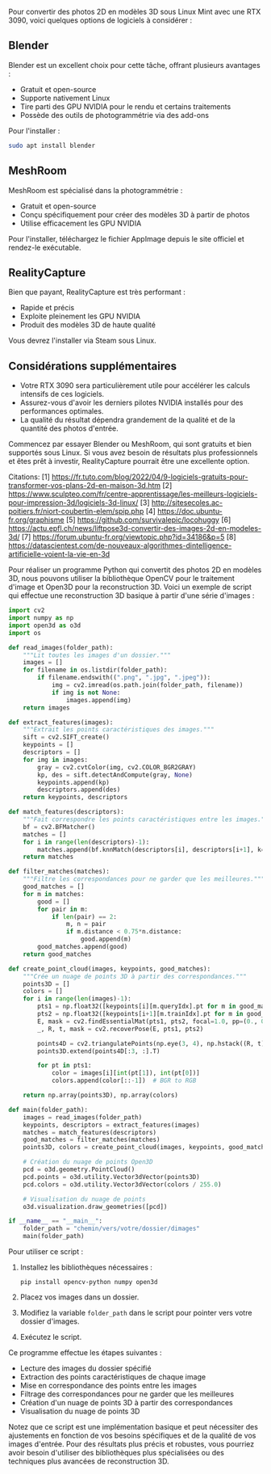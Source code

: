 Pour convertir des photos 2D en modèles 3D sous Linux Mint avec une RTX 3090, voici quelques options de logiciels à considérer :

## Blender

Blender est un excellent choix pour cette tâche, offrant plusieurs avantages :

- Gratuit et open-source
- Supporte nativement Linux
- Tire parti des GPU NVIDIA pour le rendu et certains traitements
- Possède des outils de photogrammétrie via des add-ons

Pour l'installer :

```bash
sudo apt install blender
```

## MeshRoom

MeshRoom est spécialisé dans la photogrammétrie :

- Gratuit et open-source
- Conçu spécifiquement pour créer des modèles 3D à partir de photos
- Utilise efficacement les GPU NVIDIA

Pour l'installer, téléchargez le fichier AppImage depuis le site officiel et rendez-le exécutable.

## RealityCapture

Bien que payant, RealityCapture est très performant :

- Rapide et précis
- Exploite pleinement les GPU NVIDIA
- Produit des modèles 3D de haute qualité

Vous devrez l'installer via Steam sous Linux.

## Considérations supplémentaires

- Votre RTX 3090 sera particulièrement utile pour accélérer les calculs intensifs de ces logiciels.
- Assurez-vous d'avoir les derniers pilotes NVIDIA installés pour des performances optimales.
- La qualité du résultat dépendra grandement de la qualité et de la quantité des photos d'entrée.

Commencez par essayer Blender ou MeshRoom, qui sont gratuits et bien supportés sous Linux. Si vous avez besoin de résultats plus professionnels et êtes prêt à investir, RealityCapture pourrait être une excellente option.

Citations:
[1] https://fr.tuto.com/blog/2022/04/9-logiciels-gratuits-pour-transformer-vos-plans-2d-en-maison-3d.htm
[2] https://www.sculpteo.com/fr/centre-apprentissage/les-meilleurs-logiciels-pour-impression-3d/logiciels-3d-linux/
[3] http://sitesecoles.ac-poitiers.fr/niort-coubertin-elem/spip.php
[4] https://doc.ubuntu-fr.org/graphisme
[5] https://github.com/survivalepic/locohuggy
[6] https://actu.epfl.ch/news/liftpose3d-convertir-des-images-2d-en-modeles-3d/
[7] https://forum.ubuntu-fr.org/viewtopic.php?id=34186&p=5
[8] https://datascientest.com/de-nouveaux-algorithmes-dintelligence-artificielle-voient-la-vie-en-3d

Pour réaliser un programme Python qui convertit des photos 2D en modèles 3D, nous pouvons utiliser la bibliothèque OpenCV pour le traitement d'image et Open3D pour la reconstruction 3D. Voici un exemple de script qui effectue une reconstruction 3D basique à partir d'une série d'images :

```python
import cv2
import numpy as np
import open3d as o3d
import os

def read_images(folder_path):
    """Lit toutes les images d'un dossier."""
    images = []
    for filename in os.listdir(folder_path):
        if filename.endswith((".png", ".jpg", ".jpeg")):
            img = cv2.imread(os.path.join(folder_path, filename))
            if img is not None:
                images.append(img)
    return images

def extract_features(images):
    """Extrait les points caractéristiques des images."""
    sift = cv2.SIFT_create()
    keypoints = []
    descriptors = []
    for img in images:
        gray = cv2.cvtColor(img, cv2.COLOR_BGR2GRAY)
        kp, des = sift.detectAndCompute(gray, None)
        keypoints.append(kp)
        descriptors.append(des)
    return keypoints, descriptors

def match_features(descriptors):
    """Fait correspondre les points caractéristiques entre les images."""
    bf = cv2.BFMatcher()
    matches = []
    for i in range(len(descriptors)-1):
        matches.append(bf.knnMatch(descriptors[i], descriptors[i+1], k=2))
    return matches

def filter_matches(matches):
    """Filtre les correspondances pour ne garder que les meilleures."""
    good_matches = []
    for m in matches:
        good = []
        for pair in m:
            if len(pair) == 2:
                m, n = pair
                if m.distance < 0.75*n.distance:
                    good.append(m)
        good_matches.append(good)
    return good_matches

def create_point_cloud(images, keypoints, good_matches):
    """Crée un nuage de points 3D à partir des correspondances."""
    points3D = []
    colors = []
    for i in range(len(images)-1):
        pts1 = np.float32([keypoints[i][m.queryIdx].pt for m in good_matches[i]])
        pts2 = np.float32([keypoints[i+1][m.trainIdx].pt for m in good_matches[i]])
        E, mask = cv2.findEssentialMat(pts1, pts2, focal=1.0, pp=(0., 0.), method=cv2.RANSAC, prob=0.999, threshold=1.0)
        _, R, t, mask = cv2.recoverPose(E, pts1, pts2)

        points4D = cv2.triangulatePoints(np.eye(3, 4), np.hstack((R, t)), pts1.T, pts2.T)
        points3D.extend(points4D[:3, :].T)

        for pt in pts1:
            color = images[i][int(pt[1]), int(pt[0])]
            colors.append(color[::-1])  # BGR to RGB

    return np.array(points3D), np.array(colors)

def main(folder_path):
    images = read_images(folder_path)
    keypoints, descriptors = extract_features(images)
    matches = match_features(descriptors)
    good_matches = filter_matches(matches)
    points3D, colors = create_point_cloud(images, keypoints, good_matches)

    # Création du nuage de points Open3D
    pcd = o3d.geometry.PointCloud()
    pcd.points = o3d.utility.Vector3dVector(points3D)
    pcd.colors = o3d.utility.Vector3dVector(colors / 255.0)

    # Visualisation du nuage de points
    o3d.visualization.draw_geometries([pcd])

if __name__ == "__main__":
    folder_path = "chemin/vers/votre/dossier/dimages"
    main(folder_path)
```

Pour utiliser ce script :

1. Installez les bibliothèques nécessaires :
   ```
   pip install opencv-python numpy open3d
   ```

2. Placez vos images dans un dossier.

3. Modifiez la variable `folder_path` dans le script pour pointer vers votre dossier d'images.

4. Exécutez le script.

Ce programme effectue les étapes suivantes :
- Lecture des images du dossier spécifié
- Extraction des points caractéristiques de chaque image
- Mise en correspondance des points entre les images
- Filtrage des correspondances pour ne garder que les meilleures
- Création d'un nuage de points 3D à partir des correspondances
- Visualisation du nuage de points 3D

Notez que ce script est une implémentation basique et peut nécessiter des ajustements en fonction de vos besoins spécifiques et de la qualité de vos images d'entrée. Pour des résultats plus précis et robustes, vous pourriez avoir besoin d'utiliser des bibliothèques plus spécialisées ou des techniques plus avancées de reconstruction 3D.
